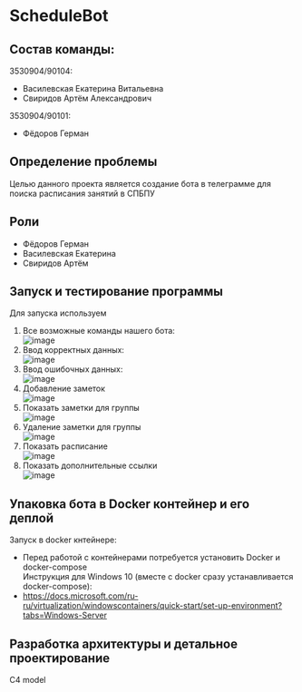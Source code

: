 <h1> ScheduleBot</h1>
<h2>Состав команды:</h2>

3530904/90104:
+ Василевская Екатерина Витальевна
+ Свиридов Артём Александрович

3530904/90101:
+ Фёдоров Герман

<h2>Определение проблемы</h2>

Целью данного проекта является создание бота в телеграмме для поиска расписания занятий в СПБПУ
<h2>Роли</h2>

+ Фёдоров Герман
+ Василевская Екатерина 
+ Свиридов Артём
<h2>Запуск и тестирование программы</h2>

Для запуска используем<br>
  1. Все возможные команды нашего бота:<br>
![image](https://user-images.githubusercontent.com/71269602/161543071-69cb810e-e52b-4b2e-acdc-ba5c3f565d92.png)<br>
  2. Ввод корректных данных:<br>
![image](https://user-images.githubusercontent.com/71269602/161543439-4154a7c7-ef7f-43e2-a35f-22f194278ba3.png)<br>
  3. Ввод ошибочных данных:<br>
![image](https://user-images.githubusercontent.com/71269602/161543706-bfe107f4-0589-4cc2-8bd9-5568685b9c2a.png)<br>
  4. Добавление заметок <br>
![image](https://user-images.githubusercontent.com/71269602/161544363-3e61132f-ee01-4e3e-bda4-e2eb137d2326.png)<br>
  5. Показать заметки для группы <br>
![image](https://user-images.githubusercontent.com/71269602/161544818-c903bd47-e5ea-4e93-a454-f93d35dafb98.png)<br>
  6. Удаление заметки для группы <br>
![image](https://user-images.githubusercontent.com/71269602/161545200-10320aed-2a2f-4757-9518-e9f85a1ebc9a.png)<br>
  7. Показать расписание<br>
![image](https://user-images.githubusercontent.com/71269602/161545404-73e22dc5-8c7d-4ba7-8ab6-895954177ec0.png)<br>
  8. Показать дополнительные ссылки <br>
![image](https://user-images.githubusercontent.com/71269602/161545367-41105ad9-2b9b-44c1-9546-884cb0d60b13.png)<br>




 



<h2>Упаковка бота в Docker контейнер и его деплой</h2>

Запуск в docker кнтейнере:
+ Перед работой с контейнерами потребуется установить Docker и docker-compose<br>
Инструкция для Windows 10 (вместе с docker сразу устанавливается docker-compose):
+ https://docs.microsoft.com/ru-ru/virtualization/windowscontainers/quick-start/set-up-environment?tabs=Windows-Server
<h2>Разработка архитектуры и детальное проектирование</h2>
C4 model
